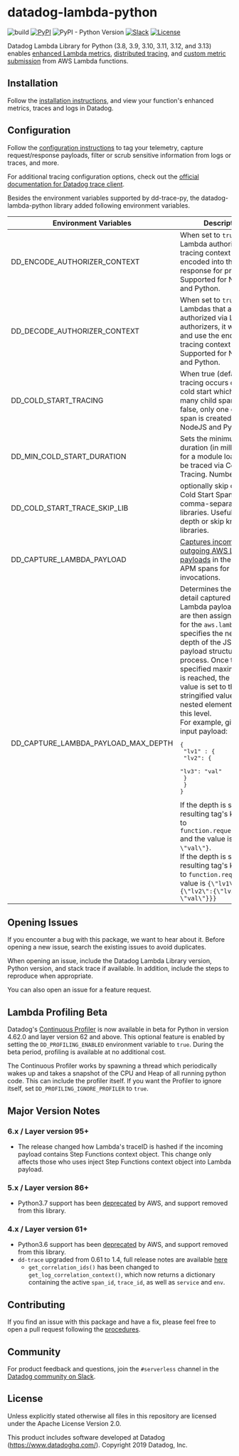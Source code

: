 # datadog-lambda-python

![build](https://github.com/DataDog/datadog-lambda-python/workflows/build/badge.svg)
[![PyPI](https://img.shields.io/pypi/v/datadog-lambda)](https://pypi.org/project/datadog-lambda/)
![PyPI - Python Version](https://img.shields.io/pypi/pyversions/datadog-lambda)
[![Slack](https://chat.datadoghq.com/badge.svg?bg=632CA6)](https://chat.datadoghq.com/)
[![License](https://img.shields.io/badge/license-Apache--2.0-blue)](https://github.com/DataDog/datadog-lambda-python/blob/main/LICENSE)

Datadog Lambda Library for Python (3.8, 3.9, 3.10, 3.11, 3.12, and 3.13) enables [enhanced Lambda metrics](https://docs.datadoghq.com/serverless/enhanced_lambda_metrics), [distributed tracing](https://docs.datadoghq.com/serverless/distributed_tracing), and [custom metric submission](https://docs.datadoghq.com/serverless/custom_metrics) from AWS Lambda functions.

## Installation

Follow the [installation instructions](https://docs.datadoghq.com/serverless/installation/python/), and view your function's enhanced metrics, traces and logs in Datadog.

## Configuration

Follow the [configuration instructions](https://docs.datadoghq.com/serverless/configuration) to tag your telemetry, capture request/response payloads, filter or scrub sensitive information from logs or traces, and more.

For additional tracing configuration options, check out the [official documentation for Datadog trace client](https://ddtrace.readthedocs.io/en/stable/configuration.html).

Besides the environment variables supported by dd-trace-py, the datadog-lambda-python library added following environment variables.

| Environment Variables | Description | Default Value |
| -------------------- | ------------ | ------------- |
| DD_ENCODE_AUTHORIZER_CONTEXT      | When set to `true` for Lambda authorizers, the tracing context will be encoded into the response for propagation. Supported for NodeJS and Python. | `true` |
| DD_DECODE_AUTHORIZER_CONTEXT      | When set to `true` for Lambdas that are authorized via Lambda authorizers, it will parse and use the encoded tracing context (if found). Supported for NodeJS and Python. | `true` |
| DD_COLD_START_TRACING | When true (default), tracing occurs during cold start which creates many child spans. When false, only one cold start span is created. Used in NodeJS and Python. | `true` |
| DD_MIN_COLD_START_DURATION |  Sets the minimum duration (in milliseconds) for a module load event to be traced via Cold Start Tracing. Number. | `3` |
| DD_COLD_START_TRACE_SKIP_LIB | optionally skip creating Cold Start Spans for a comma-separated list of libraries. Useful to limit depth or skip known libraries. | `ddtrace.internal.compat,ddtrace.filters` |
| DD_CAPTURE_LAMBDA_PAYLOAD | [Captures incoming and outgoing AWS Lambda payloads][1] in the Datadog APM spans for Lambda invocations. | `false` |
| DD_CAPTURE_LAMBDA_PAYLOAD_MAX_DEPTH | Determines the level of detail captured from AWS Lambda payloads, which are then assigned as tags for the `aws.lambda` span. It specifies the nesting depth of the JSON payload structure to process. Once the specified maximum depth is reached, the tag's value is set to the stringified value of any nested elements beyond this level.  <br> For example, given the input payload: <pre>{<br>  "lv1" : {<br>    "lv2": {<br>      "lv3": "val"<br>    }<br>  }<br>}</pre> If the depth is set to `2`, the resulting tag's key is set to `function.request.lv1.lv2` and the value is `{\"lv3\": \"val\"}`. <br> If the depth is set to `0`, the resulting tag's key is set to `function.request` and value is `{\"lv1\":{\"lv2\":{\"lv3\": \"val\"}}}` | `10` |


## Opening Issues

If you encounter a bug with this package, we want to hear about it. Before opening a new issue, search the existing issues to avoid duplicates.

When opening an issue, include the Datadog Lambda Library version, Python version, and stack trace if available. In addition, include the steps to reproduce when appropriate.

You can also open an issue for a feature request.

## Lambda Profiling Beta

Datadog's [Continuous Profiler](https://www.datadoghq.com/product/code-profiling/) is now available in beta for Python in version 4.62.0 and layer version 62 and above. This optional feature is enabled by setting the `DD_PROFILING_ENABLED` environment variable to `true`. During the beta period, profiling is available at no additional cost.

The Continuous Profiler works by spawning a thread which periodically wakes up and takes a snapshot of the CPU and Heap of all running python code. This can include the profiler itself. If you want the Profiler to ignore itself, set `DD_PROFILING_IGNORE_PROFILER` to `true`.

## Major Version Notes

### 6.x / Layer version 95+
- The release changed how Lambda's traceID is hashed if the incoming payload contains Step Functions context object. This change only affects those who uses inject Step Functions context object into Lambda payload.

### 5.x / Layer version 86+
- Python3.7 support has been [deprecated](https://docs.aws.amazon.com/lambda/latest/dg/lambda-runtimes.html) by AWS, and support removed from this library.

### 4.x / Layer version 61+

- Python3.6 support has been [deprecated](https://docs.aws.amazon.com/lambda/latest/dg/lambda-runtimes.html) by AWS, and support removed from this library.
- `dd-trace` upgraded from 0.61 to 1.4, full release notes are available [here](https://ddtrace.readthedocs.io/en/stable/release_notes.html#v1-0-0)
  - `get_correlation_ids()` has been changed to `get_log_correlation_context()`, which now returns a dictionary containing the active `span_id`, `trace_id`, as well as `service` and `env`.

## Contributing

If you find an issue with this package and have a fix, please feel free to open a pull request following the [procedures](CONTRIBUTING.md).

## Community

For product feedback and questions, join the `#serverless` channel in the [Datadog community on Slack](https://chat.datadoghq.com/).

## License

Unless explicitly stated otherwise all files in this repository are licensed under the Apache License Version 2.0.

This product includes software developed at Datadog (https://www.datadoghq.com/). Copyright 2019 Datadog, Inc.

[1]: https://www.datadoghq.com/blog/troubleshoot-lambda-function-request-response-payloads/
